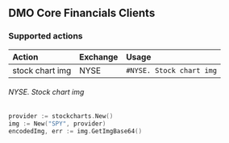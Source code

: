 ## DMO Core Financials Clients

### Supported actions

Action | Exchange | Usage
:------|:------------|:-----------
stock chart img | NYSE | `#NYSE. Stock chart img`

###### NYSE. Stock chart img 
```go
provider := stockcharts.New()
img := New("SPY", provider)
encodedImg, err := img.GetImgBase64()
```
